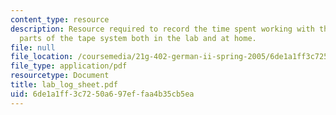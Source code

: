 ```yaml
---
content_type: resource
description: Resource required to record the time spent working with the different
  parts of the tape system both in the lab and at home.
file: null
file_location: /coursemedia/21g-402-german-ii-spring-2005/6de1a1ff3c7250a697effaa4b35cb5ea_lab_log_sheet.pdf
file_type: application/pdf
resourcetype: Document
title: lab_log_sheet.pdf
uid: 6de1a1ff-3c72-50a6-97ef-faa4b35cb5ea
---
```

